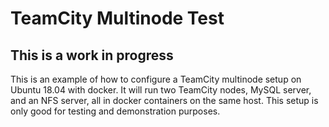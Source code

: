 # TeamCity Multinode Test
## This is a work in progress
This is an example of how to configure a TeamCity multinode setup on Ubuntu 18.04 with docker.
It will run two TeamCity nodes, MySQL server, and an NFS server, all in docker containers on the same host.
This setup is only good for testing and demonstration purposes.
